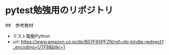 # pytest勉強用のリポジトリ

##　参考教材
- テスト駆動Python
- url: https://www.amazon.co.jp/dp/B07F65PFZN/ref=dp-kindle-redirect?_encoding=UTF8&btkr=1 
